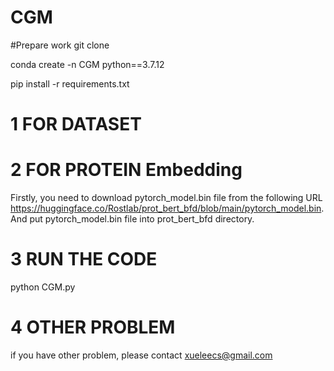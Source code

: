 # CGM

#Prepare work
git clone

conda create -n CGM python==3.7.12

pip install -r requirements.txt

# 1 FOR DATASET

# 2 FOR PROTEIN Embedding 
Firstly, you need to download pytorch_model.bin file from the following URL https://huggingface.co/Rostlab/prot_bert_bfd/blob/main/pytorch_model.bin. And put pytorch_model.bin file into prot_bert_bfd directory.

# 3 RUN THE CODE
python CGM.py

# 4 OTHER PROBLEM
if you have other problem, please contact xueleecs@gmail.com
